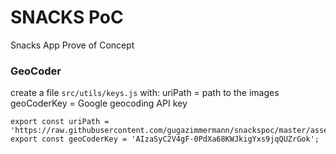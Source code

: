 # SNACKS PoC

Snacks App Prove of Concept

### GeoCoder

create a file `src/utils/keys.js` with:
uriPath = path to the images
geoCoderKey = Google geocoding API key

```
export const uriPath = 'https://raw.githubusercontent.com/gugazimmermann/snackspoc/master/assets/'
export const geoCoderKey = 'AIzaSyC2V4gF-0PdXa68KWJkigYxs9jqQUZrGok';
```
